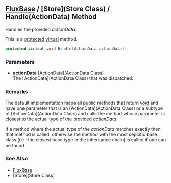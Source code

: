 [FluxBase](index) / [Store](Store Class) / Handle(ActionData) Method
--------------------------------------------------------------------

Handles the provided _actionData_.

This is a [protected](https://docs.microsoft.com/dotnet/csharp/language-reference/keywords/protected) [virtual](https://docs.microsoft.com/dotnet/csharp/language-reference/keywords/virtual) method.

```c#
protected virtual void Handle(ActionData actionData)
```

### Parameters
* __actionData__ [ActionData](ActionData Class)  
The [ActionData](ActionData Class) that was dispatched.

### Remarks
The default implementation maps all public methods that return [void](https://docs.microsoft.com/dotnet/csharp/language-reference/keywords/void)
and have one parameter that is an [ActionData](ActionData Class) or a subtype of [ActionData](ActionData Class)
and calls the method whose parameter is closest to the actual type of the provided _actionData_.

If a method where the actual type of the _actionData_ matches exactly then that method is called,
otherwise the method with the most sepcific base class (i.e.: the closest base type in the inheritance chain)
is called if one can be found.

### See Also
* [FluxBase](index)
* [Store](Store Class)